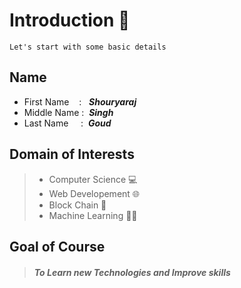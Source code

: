 # Introduction 👋
    Let's start with some basic details

## Name
- First Name &nbsp;&nbsp;&nbsp;:&nbsp;&nbsp; ***Shouryaraj***
- Middle Name :&nbsp;&nbsp;***Singh***
- Last Name &nbsp;&nbsp;&nbsp;&nbsp;:&nbsp;&nbsp;***Goud***

## Domain of Interests
> - Computer Science 💻
> - Web Developement 🌐
> - Block Chain 🔗
> - Machine Learning 👩‍💻

## Goal of Course
> #### *To Learn new Technologies and Improve skills*

